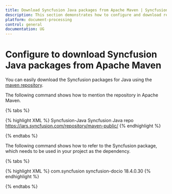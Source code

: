 ```yaml
---
title: Download Syncfusion Java packages from Apache Maven | Syncfusion
description: This section demonstrates how to configure and download required Jars from Apache Maven (Jar configuration)
platform: document-processing
control: general
documentation: UG
---
```

# Configure to download Syncfusion Java packages from Apache Maven

You can easily download the Syncfusion packages for Java using the [maven repository](https://jars.syncfusion.com/).

The following command shows how to mention the repository in Apache Maven.

{% tabs %}  

{% highlight XML %}
<repository>
   <id>Syncfusion-Java</id>
   <name>Syncfusion Java repo</name>
   <url>https://jars.syncfusion.com/repository/maven-public/</url>
</repository>
{% endhighlight %}

{% endtabs %}

The following command shows how to refer to the Syncfusion package, which needs to be used in your project as the dependency.

{% tabs %}  

{% highlight XML %}
<dependency>
   <groupId>com.syncfusion</groupId>
   <artifactId>syncfusion-docio</artifactId>
   <version>18.4.0.30</version>
</dependency>
{% endhighlight %}

{% endtabs %}

